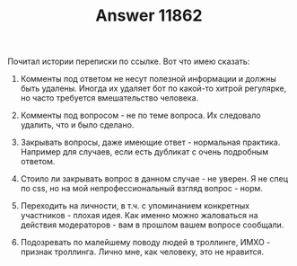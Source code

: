 ﻿---
title: "Answer 11862"
se.owner.user_id: 17609
se.owner.display_name: "ЮрийСПб"
se.owner.link: "https://ru.meta.stackoverflow.com/users/17609/%d0%ae%d1%80%d0%b8%d0%b9%d0%a1%d0%9f%d0%b1"
se.answer_id: 11862
se.question_id: 11861
se.post_type: answer
se.is_accepted: True
---
<p>Почитал истории переписки по ссылке. Вот что имею сказать:</p>
<ol>
<li><p>Комменты под ответом не несут полезной информации и должны быть удалены. Иногда их удаляет бот по какой-то хитрой регулярке, но часто требуется вмешательство человека.</p>
</li>
<li><p>Комменты под вопросом - не по теме вопроса. Их следовало удалить, что и было сделано.</p>
</li>
<li><p>Закрывать вопросы, даже имеющие ответ - нормальная практика. Например для случаев, если есть дубликат с очень подробным ответом.</p>
</li>
<li><p>Стоило ли закрывать вопрос в данном случае - не уверен. Я не спец по css, но на мой непрофессиональный взгляд вопрос - норм.</p>
</li>
<li><p>Переходить на личности, в т.ч. с упоминанием конкретных участников - плохая идея. Как именно можно жаловаться на действия модераторов - вам в прошлом вашем вопросе сообщали.</p>
</li>
<li><p>Подозревать по малейшему поводу людей в троллинге, ИМХО - признак троллинга. Лично мне, как человеку, это не нравится.</p>
</li>
</ol>
